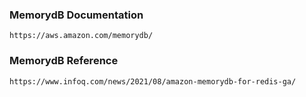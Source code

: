 ### MemorydB Documentation
```
https://aws.amazon.com/memorydb/
```

### MemorydB Reference
```
https://www.infoq.com/news/2021/08/amazon-memorydb-for-redis-ga/
```